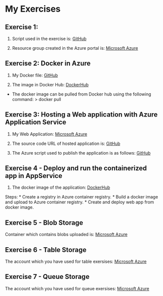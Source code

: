 My Exercises
============

Exercise 1:
-----------

1.  Script used in the exercise is:
    [GitHub](https://github.com/UniversityOfAppliedSciencesFrankfurt/se-cloud-2019-2020/tree/SahanaPrasad/MYWORK:Cloud_Computing/Exercise_1)

2.  Resource group created in the Azure portal is: [Microsoft
    Azure](https://portal.azure.com/?Microsoft_Azure_Education_correlationId=fe7f72fe-9420-4e47-8a70-6298a698c1d1#@komalagowda0196gmail.onmicrosoft.com/resource/subscriptions/0debf86b-92a1-4f3e-b22d-7075f102b71c/resourceGroups/Group3/overview)

Exercise 2: Docker in Azure
---------------------------

1.  My Docker file:
    [GitHub](https://github.com/UniversityOfAppliedSciencesFrankfurt/se-cloud-2019-2020/tree/SahanaPrasad/MYWORK:Cloud_Computing/Exercise_2)

2.  The image in Docker Hub:
    [DockerHub](https://hub.docker.com/r/4982230/docker)

-   The docker image can be pulled from Docker hub using the following
    command: \> docker pull

Exercise 3: Hosting a Web application with Azure Application Service
--------------------------------------------------------------------

1.  My Web Application: [Microsoft
    Azure](https://exercise4cloud.azurewebsites.net/)

2.  The source code URL of hosted application is:
    [GitHub](https://github.com/UniversityOfAppliedSciencesFrankfurt/se-cloud-2019-2020/tree/SahanaPrasad/MYWORK:Cloud_Computing/Exercise_3)

3.  The Azure script used to publish the application is as follows:
    [GitHub](https://github.com/UniversityOfAppliedSciencesFrankfurt/se-cloud-2019-2020/blob/SahanaPrasad/MYWORK:Cloud_Computing/Exercise_3/AzureScript.md)

Exercise 4 - Deploy and run the containerized app in AppService
---------------------------------------------------------------

1.  The docker image of the application:
    [DockerHub](https://hub.docker.com/repository/registry-1.docker.io/4982230/demowebapplication/tags?page=1)

Steps: \* Create a registry in Azure container registry. \* Build a
docker image and upload to Azure container registry. \* Create and
deploy web app from docker image.

Exercise 5 - Blob Storage
-------------------------

Container which contains blobs uploaded is: [Microsoft
Azure](https://portal.azure.com/?Microsoft_Azure_Education_correlationId=fe7f72fe-9420-4e47-8a70-6298a698c1d1#@komalagowda0196gmail.onmicrosoft.com/resource/subscriptions/0debf86b-92a1-4f3e-b22d-7075f102b71c/resourceGroups/Group3/providers/Microsoft.Storage/storageAccounts/group3storageaccount/containersList)

Exercise 6 - Table Storage
--------------------------

The account which you have used for table exersises: [Microsoft
Azure](https://portal.azure.com/?Microsoft_Azure_Education_correlationId=fe7f72fe-9420-4e47-8a70-6298a698c1d1#@komalagowda0196gmail.onmicrosoft.com/resource/subscriptions/0debf86b-92a1-4f3e-b22d-7075f102b71c/resourcegroups/Group3/providers/Microsoft.DocumentDB/databaseAccounts/group3cosmos/dataExplorer)

Exercise 7 - Queue Storage
--------------------------

The account which you have used for queue exersises: [Microsoft
Azure](https://portal.azure.com/?Microsoft_Azure_Education_correlationId=fe7f72fe-9420-4e47-8a70-6298a698c1d1#@komalagowda0196gmail.onmicrosoft.com/resource/subscriptions/0debf86b-92a1-4f3e-b22d-7075f102b71c/resourceGroups/Group3/providers/Microsoft.Storage/storageAccounts/group3storageaccount/queueList)
